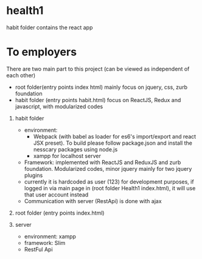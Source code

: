 # health1
habit folder contains the react app


# To employers
There are two main part to this project (can be viewed as independent of each other)

  - root folder(entry points index html) mainly focus on jquery, css, zurb foundation
  - habit folder (entry points habit.html) focus on ReactJS, Redux and javascript, with modularized codes

1. habit folder
   - environment: 
       - Webpack (with babel as loader for es6's import/export and react JSX preset). To build please follow package.json and install the nesscary packages using node.js
       - xampp for localhost server
   - Framework: implemented with ReactJS and ReduxJS and zurb foundation. Modularized codes, minor jquery mainly for two jquery plugins
   - currently it is hardcoded as user (123) for development purposes, if logged in via main page in (root folder Health1 index.html), it will use that user account instead
   - Communication with server (RestApi) is done with ajax

2. root folder (entry points index.html)
 
3. server
   - environment: xampp
   - framework: Slim
   - RestFul Api 
 
